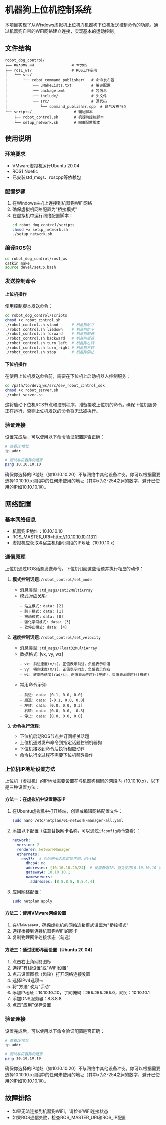 # 机器狗上位机控制系统

本项目实现了从Windows虚拟机上位机向机器狗下位机发送控制命令的功能。通过机器狗自带的WiFi网络建立连接，实现基本的运动控制。

## 文件结构

```
robot_dog_control/
├── README.md                 # 本文档
├── ros1_ws/                  # ROS工作空间
│   └── src/
│       └── robot_command_publisher/   # 命令发布包
│           ├── CMakeLists.txt         # 编译配置
│           ├── package.xml            # 包信息
│           ├── include/               # 头文件
│           └── src/                   # 源代码
│               └── command_publisher.cpp  # 命令发布节点
└── scripts/                   # 辅助脚本
    ├── robot_control.sh       # 机器狗控制脚本
    └── setup_network.sh       # 网络配置脚本
```

## 使用说明

### 环境要求

- VMware虚拟机运行Ubuntu 20.04
- ROS1 Noetic
- 已安装std_msgs、roscpp等依赖包

### 配置步骤

1. 在Windows主机上连接到机器狗WiFi网络
2. 确保虚拟机网络配置为"桥接模式"
3. 在虚拟机中运行网络配置脚本：
   ```bash
   cd robot_dog_control/scripts
   chmod +x setup_network.sh
   ./setup_network.sh
   ```

### 编译ROS包

```bash
cd robot_dog_control/ros1_ws
catkin_make
source devel/setup.bash
```

### 发送控制命令

#### 上位机操作
使用控制脚本发送命令：

```bash
cd robot_dog_control/scripts
chmod +x robot_control.sh
./robot_control.sh stand      # 机器狗站立
./robot_control.sh liedown    # 机器狗趴下
./robot_control.sh forward    # 机器狗前进
./robot_control.sh backward   # 机器狗后退
./robot_control.sh turn_left  # 机器狗左转
./robot_control.sh turn_right # 机器狗右转
./robot_control.sh stop       # 机器狗停止
```

#### 下位机操作
在使用上位机发送命令前，需要在下位机上启动机器人控制服务：

```bash
cd /path/to/devq_ws/src/dev_robot_control_sdk
chmod +x robot_server.sh
./robot_server.sh
```

这将启动下位机ROS节点和控制程序，准备接收上位机的命令。确保下位机服务正在运行，否则上位机发送的命令将无法被执行。

### 验证连接

设置完成后，可以使用以下命令验证配置是否正确：

```bash
# 查看IP地址
ip addr

# 测试与机器狗的连接
ping 10.10.10.10
```

确保你选择的IP地址（如10.10.10.20）不与网络中其他设备冲突。你可以根据需要选择10.10.10.x网段中的任何未使用的地址（其中x为2-254之间的数字，避开已使用的IP如10.10.10.10）。

## 网络配置

### 基本网络信息
- 机器狗IP地址：10.10.10.10
- ROS_MASTER_URI=http://10.10.10.10:11311
- 虚拟机应获取与宿主机相同网段的IP地址（10.10.10.x）

### 通信原理

上位机通过ROS话题发送命令，下位机订阅这些话题并执行相应的动作：

1. **模式控制话题**: `/robot_control/set_mode`
   - 消息类型: `std_msgs/Int32MultiArray`
   - 模式对应关系:
     ```
     - 站立模式: data: [2]
     - 趴下模式: data: [1]
     - 被动模式: data: [0]
     - 强化学习模式: data: [3]
     - 软停止模式: data: [4]
     ```

2. **速度控制话题**: `/robot_control/set_velocity`
   - 消息类型: `std_msgs/Float32MultiArray`
   - 数据格式: [vx, vy, wz]
     ```
     - vx: 前进速度(m/s)，正值表示前进，负值表示后退
     - vy: 横向速度(m/s)，正值表示向左，负值表示向右
     - wz: 转向角速度(rad/s)，正值表示逆时针(左转)，负值表示顺时针(右转)
     ```
   - 常用命令示例:
     ```
     - 前进: data: [0.1, 0.0, 0.0]
     - 后退: data: [-0.1, 0.0, 0.0]
     - 左转: data: [0.0, 0.0, 0.3]
     - 右转: data: [0.0, 0.0, -0.3]
     - 停止: data: [0.0, 0.0, 0.0]
     ```

3. **命令执行流程**:
   - 下位机启动ROS节点并订阅相关话题
   - 上位机通过发布命令到指定话题控制机器狗
   - 下位机接收到命令后执行相应动作
   - 命令执行全过程不需要下位机额外操作

### 上位机IP地址设置方法

上位机（虚拟机）的IP地址需要设置在与机器狗相同的网段内（10.10.10.x），以下是三种设置方法：

#### 方法一：在虚拟机中设置静态IP

1. 在Ubuntu虚拟机中打开终端，创建或编辑网络配置文件：
   ```bash
   sudo nano /etc/netplan/01-network-manager-all.yaml
   ```

2. 添加以下配置（注意替换网卡名称，可以通过`ifconfig`命令查看）：
   ```yaml
   network:
     version: 2
     renderer: NetworkManager
     ethernets:
       ens33:  # 你的网卡名称可能不同，如eth0
         dhcp4: no
         addresses: [10.10.10.20/24]  # 设置静态IP，避免使用10.10.10.10（已被机器狗使用）
         gateway4: 10.10.10.1
         nameservers:
           addresses: [8.8.8.8, 8.8.4.4]
   ```

3. 应用网络配置：
   ```bash
   sudo netplan apply
   ```

#### 方法二：使用VMware网络设置

1. 在VMware中，确保虚拟机的网络连接模式设置为"桥接模式"
2. 选择桥接到连接机器狗WiFi的网卡
3. 复制物理网络连接状态（勾选）

#### 方法三：通过图形界面设置（Ubuntu 20.04）

1. 点击右上角网络图标
2. 选择"有线设置"或"WiFi设置"
3. 点击设置图标（齿轮）打开网络连接设置
4. 选择IPv4选项卡
5. 将"方法"改为"手动"
6. 添加IP地址：10.10.10.20，子网掩码：255.255.255.0，网关：10.10.10.1
7. 添加DNS服务器：8.8.8.8
8. 点击"应用"保存设置

### 验证连接

设置完成后，可以使用以下命令验证配置是否正确：

```bash
# 查看IP地址
ip addr

# 测试与机器狗的连接
ping 10.10.10.10
```

确保你选择的IP地址（如10.10.10.20）不与网络中其他设备冲突。你可以根据需要选择10.10.10.x网段中的任何未使用的地址（其中x为2-254之间的数字，避开已使用的IP如10.10.10.10）。

## 故障排除

- 如果无法连接到机器狗WiFi，请检查WiFi连接状态
- 如果ROS通信失败，检查ROS_MASTER_URI和ROS_IP配置 
